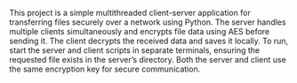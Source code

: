 This project is a simple multithreaded client-server application for transferring files securely over a network using Python. The server handles multiple clients simultaneously and encrypts file data using AES before sending it. The client decrypts the received data and saves it locally. To run, start the server and client scripts in separate terminals, ensuring the requested file exists in the server’s directory. Both the server and client use the same encryption key for secure communication.
